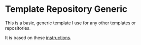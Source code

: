 # Template Repository Generic

This is a basic, generic template I use for any other templates or repositories.

It is based on these [instructions](https://docs.github.com/en/repositories/creating-and-managing-repositories/creating-a-template-repository).
